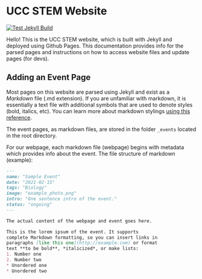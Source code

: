 # UCC STEM Website

[![Test Jekyll Build](https://img.shields.io/badge/Jekyll%20Build-Success-brightgreen)](uccstem.github.io)

Hello! This is the UCC STEM website, which is built with Jekyll and deployed using Github Pages. This documentation provides info for the parsed pages and instructions on how to access website files and update pages (for devs).

## Adding an Event Page

Most pages on this website are parsed using Jekyll and exist as a *Markdown* file (.md extension). If you are unfamiliar with markdown, it is essentially a text file with additional symbols that are used to denote styles (bold, italics, etc). You can learn more about markdown stylings [using this reference](https://github.com/adam-p/markdown-here/wiki/Markdown-Cheatsheet).

The event pages, as markdown files, are stored in the folder `_events` located in the root directory.

For our webpage, each markdown file (webpage) begins with metadata which provides info about the event. The file structure of markdown (example):
```md
---
name: "Sample Event"
date: "2021-02-15"
tags: "Biology"
image: "example_photo.png"
intro: "One sentence intro of the event."
status: "ongoing"
---

The actual content of the webpage and event goes here.

This is the lorem ipsum of the event. It supports
complete Markdown formatting, so you can insert links in
paragraphs [like this one](http://example.com) or format
text **to be bold**, *italicized*, or make lists:
1. Number one
2. Number two
* Unordered one
* Unordered two


```
